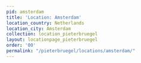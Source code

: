 ```yaml
---
pid: amsterdam
title: 'Location: Amsterdam'
location_country: Netherlands
location_city: Amsterdam
collection: location_pieterbruegel
layout: locationpage_pieterbruegel
order: '00'
permalink: "/pieterbruegel/locations/amsterdam/"
---
```

